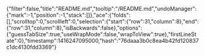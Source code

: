 {"filter":false,"title":"README.md","tooltip":"/README.md","undoManager":{"mark":-1,"position":-1,"stack":[]},"ace":{"folds":[],"scrolltop":0,"scrollleft":0,"selection":{"start":{"row":31,"column":8},"end":{"row":31,"column":8},"isBackwards":false},"options":{"guessTabSize":true,"useWrapMode":false,"wrapToView":true},"firstLineState":0},"timestamp":1416247095000,"hash":"76daaa3b0c8ea4b42fd120837c1dc4130fdd3369"}